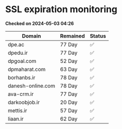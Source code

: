 # SSL expiration monitoring

**Checked on 2024-05-03 04:26**

| Domain | Remained | Status       |
|--------|----------|--------------|
| dpe.ac     | 77 Day   | ✅ |
| dpedu.ir     | 77 Day   | ✅ |
| dpgoal.com     | 52 Day   | ✅ |
| dpmaharat.com     | 63 Day   | ✅ |
| borhanbs.ir     | 78 Day   | ✅ |
| danesh-online.com     | 78 Day   | ✅ |
| ava-crm.ir     | 77 Day   | ✅ |
| darkoobjob.ir     | 20 Day   | ✅ |
| mettis.ir     | 57 Day   | ✅ |
| liaan.ir     | 62 Day   | ✅ |
